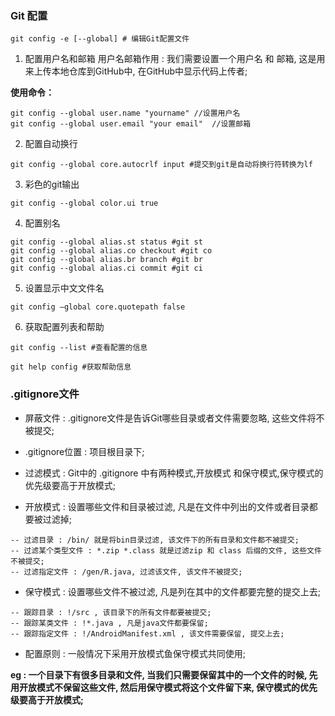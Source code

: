 ### Git 配置  
    git config -e [--global] # 编辑Git配置文件
1. 配置用户名和邮箱
用户名邮箱作用 : 我们需要设置一个用户名 和 邮箱, 这是用来上传本地仓库到GitHub中, 在GitHub中显示代码上传者;  

**使用命令：**  

```
git config --global user.name "yourname" //设置用户名  
git config --global user.email "your email"  //设置邮箱  
```

2. 配置自动换行  

```
git config --global core.autocrlf input #提交到git是自动将换行符转换为lf
```

3. 彩色的git输出  

```
git config --global color.ui true
```

4. 配置别名  

```
git config --global alias.st status #git st
git config --global alias.co checkout #git co
git config --global alias.br branch #git br
git config --global alias.ci commit #git ci
```

5. 设置显示中文文件名  

```
git config –global core.quotepath false 
```

6. 获取配置列表和帮助  

```
git config --list #查看配置的信息

git help config #获取帮助信息
```


### .gitignore文件

* 屏蔽文件 : .gitignore文件是告诉Git哪些目录或者文件需要忽略, 这些文件将不被提交; 

* .gitignore位置 : 项目根目录下;

* 过滤模式 : Git中的 .gitignore 中有两种模式,开放模式 和保守模式,保守模式的优先级要高于开放模式;

* 开放模式 : 设置哪些文件和目录被过滤, 凡是在文件中列出的文件或者目录都要被过滤掉;  

```
-- 过滤目录 : /bin/ 就是将bin目录过滤, 该文件下的所有目录和文件都不被提交;  
-- 过滤某个类型文件 : *.zip *.class 就是过滤zip 和 class 后缀的文件, 这些文件不被提交;  
-- 过滤指定文件 : /gen/R.java, 过滤该文件, 该文件不被提交;
```

* 保守模式 : 设置哪些文件不被过滤, 凡是列在其中的文件都要完整的提交上去;  

```
-- 跟踪目录 : !/src , 该目录下的所有文件都要被提交;
-- 跟踪某类文件 : !*.java , 凡是java文件都要保留;
-- 跟踪指定文件 : !/AndroidManifest.xml , 该文件需要保留, 提交上去;
```

* 配置原则 : 一般情况下采用开放模式鱼保守模式共同使用;  

**eg : 一个目录下有很多目录和文件, 当我们只需要保留其中的一个文件的时候, 先用开放模式不保留这些文件, 然后用保守模式将这个文件留下来, 保守模式的优先级要高于开放模式;**